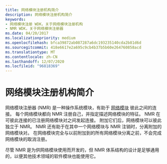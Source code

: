 ```yaml
---
title: 网络模块注册机构简介
description: 网络模块注册机构简介
keywords:
- 网络模块注册 WDK，关于网络模块注册机构
- NMR WDK，关于网络模块注册器
ms.date: 04/20/2017
ms.localizationpriority: medium
ms.openlocfilehash: bfca39872ab087287a6dc193235140cda2b81d6d
ms.sourcegitcommit: 418e6617e2a695c9cb4b37b5b60e264760858acd
ms.translationtype: MT
ms.contentlocale: zh-CN
ms.lasthandoff: 12/07/2020
ms.locfileid: "96818369"
---
```

# <a name="introduction-to-the-network-module-registrar"></a>网络模块注册机构简介


网络模块注册器 (NMR) 是一种操作系统模块，有助于 [网络模块](network-module.md) 彼此之间的连接。 每个网络模块都向 NMR 注册自己，并指定描述网络模块的特征。 NMR 在可彼此连接的已注册网络模块对之间发起连接。 附加它们后，网络模块可以彼此独立于 NMR。 NMR 还有助于在其中一个网络模块与 NMR 注销时，分离附加的网络模块对。 在网络模块完全与以前附加到的所有网络模块分离之前，不会完成网络模块的取消注册。

尽管 NMR 是为供网络模块使用而开发的，但 NMR 体系结构的设计是足够通用的，以便其他技术领域的软件模块也能使用它。

 

 





